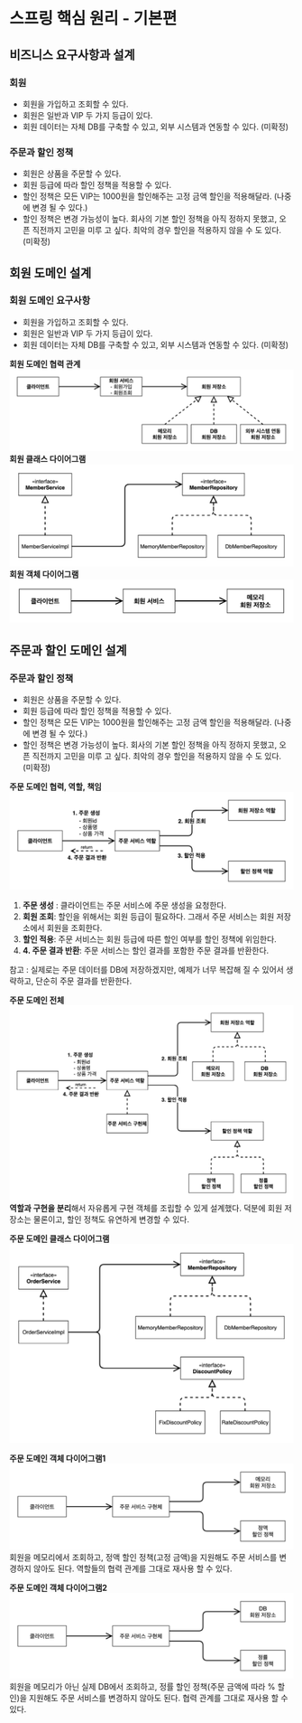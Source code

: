 # 스프링 핵심 원리 - 기본편
## 비즈니스 요구사항과 설계
### 회원
- 회원을 가입하고 조회할 수 있다.
- 회원은 일반과 VIP 두 가지 등급이 있다.
- 회원 데이터는 자체 DB를 구축할 수 있고, 외부 시스템과 연동할 수 있다. (미확정)
### 주문과 할인 정책
- 회원은 상품을 주문할 수 있다.
- 회원 등급에 따라 할인 정책을 적용할 수 있다.
- 할인 정책은 모든 VIP는 1000원을 할인해주는 고정 금액 할인을 적용해달라. (나중에 변경 될 수 있다.)
- 할인 정책은 변경 가능성이 높다. 회사의 기본 할인 정책을 아직 정하지 못했고, 오픈 직전까지 고민을 미루
고 싶다. 최악의 경우 할인을 적용하지 않을 수 도 있다. (미확정)

## 회원 도메인 설계
### 회원 도메인 요구사항
- 회원을 가입하고 조회할 수 있다.
- 회원은 일반과 VIP 두 가지 등급이 있다.
- 회원 데이터는 자체 DB를 구축할 수 있고, 외부 시스템과 연동할 수 있다. (미확정)

**회원 도메인 협력 관계**
![회원 도메인 협력 관계](images/img1.png)
**회원 클래스 다이어그램**
![회원 클래스 다이어그램](images/img2.png)
**회원 객체 다이어그램**
![회원 객체 다이어그램](images/img3.png)

## 주문과 할인 도메인 설계
### 주문과 할인 정책
- 회원은 상품을 주문할 수 있다.
- 회원 등급에 따라 할인 정책을 적용할 수 있다.
- 할인 정책은 모든 VIP는 1000원을 할인해주는 고정 금액 할인을 적용해달라. (나중에 변경 될 수 있다.)
- 할인 정책은 변경 가능성이 높다. 회사의 기본 할인 정책을 아직 정하지 못했고, 오픈 직전까지 고민을 미루
  고 싶다. 최악의 경우 할인을 적용하지 않을 수 도 있다. (미확정)

**주문 도메인 협력, 역할, 책임**
![주문 도메인 협력, 역할, 책임](images/img4.png)
1. **주문 생성** : 클라이언트는 주문 서비스에 주문 생성을 요청한다.
2. **회원 조회**: 할인을 위해서는 회원 등급이 필요하다. 그래서 주문 서비스는 회원 저장소에서 회원을 조회한다.
3. **할인 적용**: 주문 서비스는 회원 등급에 따른 할인 여부를 할인 정책에 위임한다.
4. **4. 주문 결과 반환**: 주문 서비스는 할인 결과를 포함한 주문 결과를 반환한다.

참고 : 실제로는 주문 데이터를 DB에 저장하겠지만, 예제가 너무 복잡해 질 수 있어서 생략하고, 단순히 주문 결과를 반환한다.

**주문 도메인 전체**
![img.png](images/img5.png)
**역할과 구현을 분리**해서 자유롭게 구현 객체를 조립할 수 있게 설계했다. 덕분에 회원 저장소는 물론이고, 할인 정책도
유연하게 변경할 수 있다.

**주문 도메인 클래스 다이어그램**
![img.png](images/img6.png)

**주문 도메인 객체 다이어그램1**
![img_1.png](images/img7.png)
회원을 메모리에서 조회하고, 정액 할인 정책(고정 금액)을 지원해도 주문 서비스를 변경하지 않아도 된다.
역할들의 협력 관계를 그대로 재사용 할 수 있다.

**주문 도메인 객체 다이어그램2**
![img_2.png](images/img8.png)
회원을 메모리가 아닌 실제 DB에서 조회하고, 정률 할인 정책(주문 금액에 따라 % 할인)을 지원해도 주문 서비스를 변경하지 않아도 된다.
협력 관계를 그대로 재사용 할 수 있다.